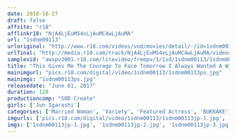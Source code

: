 ```yaml
---
date: 2018-10-27
draft: false
affsite: "r18"
afflinkr18: "NjA4LjEuMS4xLjAuMC4wLjAuMA"
url: "1sdnm00113"
urloriginal: "http://www.r18.com/videos/vod/movies/detail/-/id=1sdnm00113"
urlfinal: "http://media.r18.com/track/NjA4LjEuMS4xLjAuMC4wLjAuMA/videos/vod/movies/detail/-/id=1sdnm00113"
samplevid: "awspv3001.r18.com/litevideo/freepv/1/1sd/1sdnm00113/1sdnm00113_dmb_w.mp4"
title: "This Gives Me The Courage To Face Tomorrow I Always Wanted A Wife Like This... Jun Igarashi, Age 37 Chapter 2 She Lied To Her Husband And Her Company, And Now She's Spending The Next 14 Hours In Immoral Passion And Ecstasy 109 Fucks With Unknown Strangers"
mainimgurl: "pics.r18.com/digital/video/1sdnm00113/1sdnm00113ps.jpg"
mainimgs: "1sdnm00113ps.jpg"
releasedate: "June 01, 2017"
duration: 128
productioncomp: "SOD Create"
girls: ['Jun Igarashi']
categories: ['Married Woman', 'Variety', 'Featured Actress', 'BUKKAKE', 'Gonzo', 'Minimal Mosaic', 'Hi-Def']
imgurls: ['pics.r18.com/digital/video/1sdnm00113/1sdnm00113jp-1.jpg', 'pics.r18.com/digital/video/1sdnm00113/1sdnm00113jp-2.jpg', 'pics.r18.com/digital/video/1sdnm00113/1sdnm00113jp-3.jpg', 'pics.r18.com/digital/video/1sdnm00113/1sdnm00113jp-4.jpg', 'pics.r18.com/digital/video/1sdnm00113/1sdnm00113jp-5.jpg', 'pics.r18.com/digital/video/1sdnm00113/1sdnm00113jp-6.jpg', 'pics.r18.com/digital/video/1sdnm00113/1sdnm00113jp-7.jpg', 'pics.r18.com/digital/video/1sdnm00113/1sdnm00113jp-8.jpg', 'pics.r18.com/digital/video/1sdnm00113/1sdnm00113jp-9.jpg', 'pics.r18.com/digital/video/1sdnm00113/1sdnm00113jp-10.jpg', 'pics.r18.com/digital/video/1sdnm00113/1sdnm00113jp-11.jpg', 'pics.r18.com/digital/video/1sdnm00113/1sdnm00113jp-12.jpg', 'pics.r18.com/digital/video/1sdnm00113/1sdnm00113jp-13.jpg', 'pics.r18.com/digital/video/1sdnm00113/1sdnm00113jp-14.jpg', 'pics.r18.com/digital/video/1sdnm00113/1sdnm00113jp-15.jpg', 'pics.r18.com/digital/video/1sdnm00113/1sdnm00113jp-16.jpg', 'pics.r18.com/digital/video/1sdnm00113/1sdnm00113jp-17.jpg', 'pics.r18.com/digital/video/1sdnm00113/1sdnm00113jp-18.jpg', 'pics.r18.com/digital/video/1sdnm00113/1sdnm00113jp-19.jpg', 'pics.r18.com/digital/video/1sdnm00113/1sdnm00113jp-20.jpg']
imgs: ['1sdnm00113jp-1.jpg', '1sdnm00113jp-2.jpg', '1sdnm00113jp-3.jpg', '1sdnm00113jp-4.jpg', '1sdnm00113jp-5.jpg', '1sdnm00113jp-6.jpg', '1sdnm00113jp-7.jpg', '1sdnm00113jp-8.jpg', '1sdnm00113jp-9.jpg', '1sdnm00113jp-10.jpg', '1sdnm00113jp-11.jpg', '1sdnm00113jp-12.jpg', '1sdnm00113jp-13.jpg', '1sdnm00113jp-14.jpg', '1sdnm00113jp-15.jpg', '1sdnm00113jp-16.jpg', '1sdnm00113jp-17.jpg', '1sdnm00113jp-18.jpg', '1sdnm00113jp-19.jpg', '1sdnm00113jp-20.jpg']
---
```


